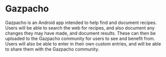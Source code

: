 # Gazpacho
Gazpacho is an Android app intended to help find and document recipes. Users will be able to search the web for recipes, and also document any changes they may have made, and document results. These can then be uploaded to the Gazpacho community for users to see and benefit from. Users will also be able to enter in their own custom entries, and will be able to share them with the Gazpacho community.
